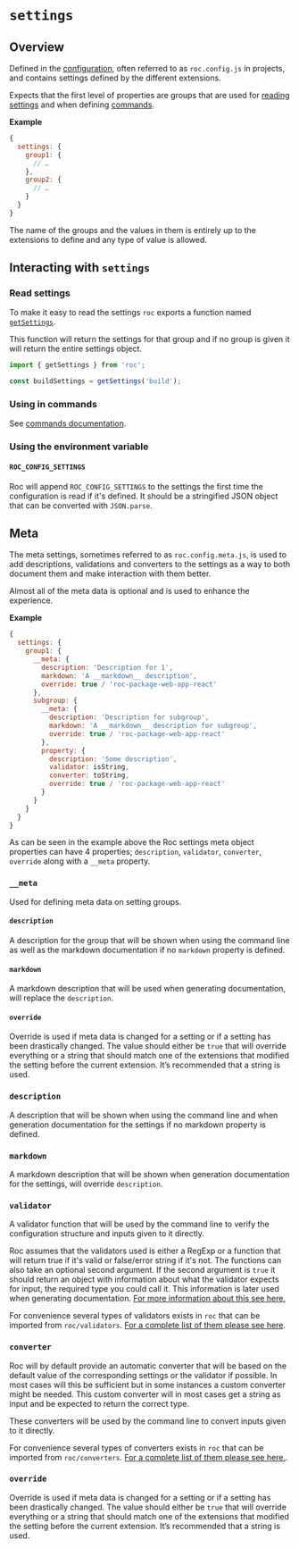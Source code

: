 # `settings`

## Overview
Defined in the [configuration](/docs/Configuration.md), often referred to as `roc.config.js` in projects, and contains settings defined by the different extensions.

Expects that the first level of properties are groups that are used for [reading settings](#read-settings) and when defining [commands](/docs/Commands.md#meta). 

__Example__
```javascript
{
  settings: {
    group1: {
      // …
    },
    group2: {
      // …
    }
  }
}
```

The name of the groups and the values in them is entirely up to the extensions to define and any type of value is allowed.

## Interacting with `settings`

### Read settings
To make it easy to read the settings `roc` exports a function named [`getSettings`](/docs/API.md#getsettings). 

This function will return the settings for that group and if no group is given it will return the entire settings object.

```javascript
import { getSettings } from 'roc';

const buildSettings = getSettings('build');
```

### Using in commands
See [commands documentation](/docs/Commands.md#meta).

### Using the environment variable

#### `ROC_CONFIG_SETTINGS`
Roc will append `ROC_CONFIG_SETTINGS` to the settings the first time the configuration is read if it's defined. It should be a stringified JSON object that can be converted with `JSON.parse`.

## Meta
The meta settings, sometimes referred to as `roc.config.meta.js`, is used to add descriptions, validations and converters to the settings as a way to both document them and make interaction with them better.

Almost all of the meta data is optional and is used to enhance the experience.

__Example__
```js
{
  settings: {
    group1: {
      __meta: {
        description: 'Description for 1',
        markdown: 'A __markdown__ description',
        override: true / 'roc-package-web-app-react'
      },
      subgroup: {
        __meta: {
          description: 'Description for subgroup',
          markdown: 'A __markdown__ description for subgroup',
          override: true / 'roc-package-web-app-react'
        },
        property: {
          description: 'Some description',
          validator: isString,
          converter: toString,
          override: true / 'roc-package-web-app-react'
        }
      }
    }
  }
}
```

As can be seen in the example above the Roc settings meta object properties can have 4 properties; `description`, `validator`, `converter`, `override` along with a `__meta` property.

### `__meta`
Used for defining meta data on setting groups.

#### `description`
A description for the group that will be shown when using the command line as well as the markdown documentation if no `markdown` property is defined.

#### `markdown`
A markdown description that will be used when generating documentation, will replace the `description`.

#### `override`
Override is used if meta data is changed for a setting or if a setting has been drastically changed. The value should either be `true` that will override everything or a string that should match one of the extensions that modified the setting before the current extension. It’s recommended that a string is used.

### `description`
A description that will be shown when using the command line and when generation documentation for the settings if no markdown property is defined.

### `markdown`
A markdown description that will be shown when generation documentation for the settings, will override `description`.

### `validator`
A validator function that will be used by the command line to verify the configuration structure and inputs given to it directly.

Roc assumes that the validators used is either a RegExp or a function that will return true if it's valid or false/error string if it's not. The functions can also take an optional second argument. If the second argument is `true` it should return an object with information about what the validator expects for input, the required type you could call it. This information is later used when generating documentation. [For more information about this see here.](/docs/Validators.md#custom-validators)

For convenience several types of validators exists in `roc` that can be imported from `roc/validators`. [For a complete list of them please see here](/docs/Validators.md).

### `converter`
Roc will by default provide an automatic converter that will be based on the default value of the corresponding settings or the validator if possible. In most cases will this be sufficient but in some instances a custom converter might be needed. This custom converter will in most cases get a string as input and be expected to return the correct type.

These converters will be used by the command line to convert inputs given to it directly.

For convenience several types of converters exists in `roc` that can be imported from `roc/converters`. [For a complete list of them please see here.](/docs/Converters.md).

### `override`
Override is used if meta data is changed for a setting or if a setting has been drastically changed. The value should either be `true` that will override everything or a string that should match one of the extensions that modified the setting before the current extension. It’s recommended that a string is used.